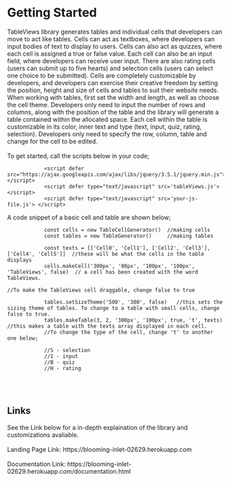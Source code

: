 <h1>
Getting Started
</h1>
<p>
            TableViews library generates tables and individual cells that developers can move to act like tables.
            Cells can act as textboxes, where developers can input bodies of text to display to users.
            Cells can also act as quizzes, where each cell is assigned a true or false value. 
            Each cell can also be an input field, where developers can receive user input.
            There are also rating cells (users can submit up to five hearts) and selection cells (users can select one choice to be submitted). 
            Cells are completely customizable by developers, and developers can exercise their creative freedom by setting the position, 
            height and size of cells and tables to suit their website needs. 
            When working with tables, first set the width and length, as well as choose the cell theme.
            Developers only need to input the number of rows and columns, along with the position of the table and the library will generate a table 
            contained within the allocated space. 
            Each cell within the table is customizable in its color, inner text and type (text, input, quiz, rating, selection). 
            Developers only need to specify the row, column, table and change for the cell to be edited. 
            <br></br>
            To get started, call the scripts below in your code;    
            
                <script defer src="https://ajax.googleapis.com/ajax/libs/jquery/3.5.1/jquery.min.js"></script>
                <script defer type="text/javascript" src='tableViews.js'> </script>
                <script defer type="text/javascript" src='your-js-file.js'> </script>
<p>
            A code snippet of a basic cell and table are shown below;
</p>
            
                const cells = new TableCellGenerator()  //making cells
                const tables = new TableGenerator()     //making tables

                const texts = [['Cell0', 'Cell1'], ['Cell2', 'Cell3'], ['Cell4', 'Cell5']]  //these will be what the cells in the table displays
                cells.makeCell('300px', '80px', '100px', '100px', 'TableViews', false)  // a cell has been created with the word TableViews. 
                                                                                        //To make the TableViews cell draggable, change false to true
                
                tables.setSizeTheme('500', '300', false)   //this sets the sizing theme of tables. To change to a table with small cells, change false to true.
                tables.makeTable(3, 2, '300px', '100px', true, 't', texts)  //this makes a table with the texts array displayed in each cell. 
                //To change the type of the cell, change 't' to another one below;

                //S - selection
                //I - input
                //B - quiz
                //H - rating
<h2>
<br></br>
Links
</h2>
<p>
See the Link below for a in-depth explaination of the library and customizations avaliable.
            <br></br>
Landing Page Link: https://blooming-inlet-02629.herokuapp.com
        <br></br>
Documentation Link: https://blooming-inlet-02629.herokuapp.com/documentation.html
            
</p>
            
